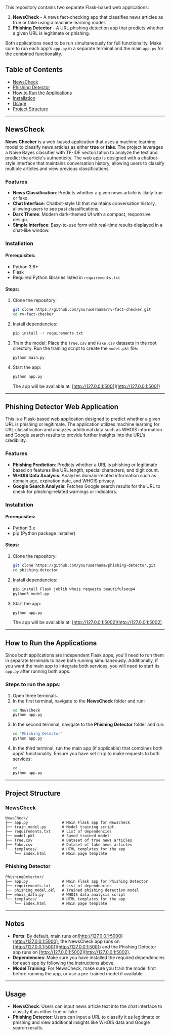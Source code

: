 This repository contains two separate Flask-based web applications:

1. **NewsCheck** - A news fact-checking app that classifies news articles as true or fake using a machine learning model.
2. **Phishing Detector** - A URL phishing detection app that predicts whether a given URL is legitimate or phishing.

Both applications need to be run simultaneously for full functionality. Make sure to run each app's `app.py` in a separate terminal and the main `app.py` for the combined functionality.

## Table of Contents
- [NewsCheck](#newscheck)
- [Phishing Detector](#phishing-detector)
- [How to Run the Applications](#how-to-run-the-applications)
- [Installation](#installation)
- [Usage](#usage)
- [Project Structure](#project-structure)

---

## NewsCheck

**News Checker** is a web-based application that uses a machine learning model to classify news articles as either **true** or **fake**. The project leverages a Naive Bayes classifier with TF-IDF vectorization to analyze the text and predict the article's authenticity. The web app is designed with a chatbot-style interface that maintains conversation history, allowing users to classify multiple articles and view previous classifications.

### Features
- **News Classification**: Predicts whether a given news article is likely true or fake.
- **Chat Interface**: Chatbot-style UI that maintains conversation history, allowing users to see past classifications.
- **Dark Theme**: Modern dark-themed UI with a compact, responsive design.
- **Simple Interface**: Easy-to-use form with real-time results displayed in a chat-like window.

### Installation
#### Prerequisites:
- Python 3.6+
- Flask
- Required Python libraries listed in `requirements.txt`

#### Steps:
1. Clone the repository:
   ```bash
   git clone https://github.com/yourusername/rv-fact-checker.git
   cd rv-fact-checker
   ```

2. Install dependencies:
   ```bash
   pip install -r requirements.txt
   ```

3. Train the model:
   Place the `True.csv` and `Fake.csv` datasets in the root directory.
   Run the training script to create the `model.pkl` file:
   ```bash
   python main.py
   ```

4. Start the app:
   ```bash
   python app.py
   ```
   The app will be available at: [http://127.0.0.1:5001](http://127.0.0.1:5001)

---

## Phishing Detector Web Application

This is a Flask-based web application designed to predict whether a given URL is phishing or legitimate. The application utilizes machine learning for URL classification and analyzes additional data such as WHOIS information and Google search results to provide further insights into the URL's credibility.

### Features
- **Phishing Prediction**: Predicts whether a URL is phishing or legitimate based on features like URL length, special characters, and digit count.
- **WHOIS Data Analysis**: Analyzes domain-related information such as domain age, expiration date, and WHOIS privacy.
- **Google Search Analysis**: Fetches Google search results for the URL to check for phishing-related warnings or indicators.

### Installation
#### Prerequisites:
- Python 3.x
- pip (Python package installer)

#### Steps:
1. Clone the repository:
   ```bash
   git clone https://github.com/yourusername/phishing-detector.git
   cd phishing-detector
   ```

2. Install dependencies:
   ```bash
   pip install Flask joblib whois requests beautifulsoup4
   python3 model.py
   ```

3. Start the app:
   ```bash
   python app.py
   ```
   The app will be available at: [http://127.0.0.1:5002](http://127.0.0.1:5002)

---

## How to Run the Applications

Since both applications are independent Flask apps, you'll need to run them in separate terminals to have both running simultaneously. Additionally, if you want the main app to integrate both services, you will need to start its `app.py` after running both apps.

### Steps to run the apps:
1. Open three terminals.
2. In the first terminal, navigate to the **NewsCheck** folder and run:
   ```bash
   cd NewsCheck
   python app.py
   ```
3. In the second terminal, navigate to the **Phishing Detector** folder and run:
   ```bash
   cd "Phishing Detector"
   python app.py
   ```
4. In the third terminal, run the main app (if applicable) that combines both apps' functionality. Ensure you have set it up to make requests to both services:
   ```bash
   cd ..
   python app.py
   ```

---

## Project Structure

### NewsCheck
```
NewsCheck/
├── app.py               # Main Flask app for NewsCheck
├── train_model.py       # Model training script
├── requirements.txt     # List of dependencies
├── model.pkl            # Saved trained model
├── True.csv             # Dataset of true news articles
├── Fake.csv             # Dataset of fake news articles
└── templates/           # HTML templates for the app
    └── index.html       # Main page template
```

### Phishing Detector
```
PhishingDetector/
├── app.py               # Main Flask app for Phishing Detector
├── requirements.txt     # List of dependencies
├── phishing_model.pkl   # Trained phishing detection model
├── whois_data.py        # WHOIS data analysis script
└── templates/           # HTML templates for the app
    └── index.html       # Main page template
```

---

## Notes

- **Ports**: By default, main runs on[http://127.0.0.1:5000](http://127.0.0.1:5000), the NewsCheck app runs on [http://127.0.0.1:5001](http://127.0.0.1:5001) and the Phishing Detector app runs on [http://127.0.0.1:5002](http://127.0.0.1:5002).
- **Dependencies**: Make sure you have installed the required dependencies for each app by following the instructions above.
- **Model Training**: For NewsCheck, make sure you train the model first before running the app, or use a pre-trained model if available.

---

## Usage

- **NewsCheck**: Users can input news article text into the chat interface to classify it as either true or fake.
- **Phishing Detector**: Users can input a URL to classify it as legitimate or phishing and view additional insights like WHOIS data and Google search results.
```
